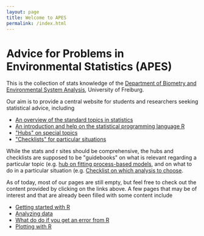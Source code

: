 ```yaml
---
layout: page
title: Welcome to APES
permalink: /index.html
---
```


Advice for Problems in Environmental Statistics (APES)
====

This is the collection of stats knowledge of the [Department of Biometry and Environmental System Analysis](http://www.biom.uni-freiburg.de/), University of Freiburg. 

Our aim is to provide a central website for students and researchers seeking statistical advice, including

* [An overview of the standard topics in statistics](Stats)
* [An introduction and help on the statistical programming language R](R)
* ["Hubs" on special topics](Hubs)
* ["Checklists" for particular situations](checklists)

While the stats and r sites should be comprehensive, the hubs and checklists are supposed to be "guidebooks" on what is relevant regarding a particular topic (e.g. [hub on fitting process-based models](Hubs/hub-fittingProcessBasedModels.md), and on what to do in a particular situation  (e.g. [Checklist on which analysis to choose](checklists/whichAnalysis.md).

As of today, most of our pages are still empty, but feel free to check out the content provided by clicking on the links above. A few pages that may be of interest and that are already been filled with some content include 

* [Getting started with R](R/R10-gettingStarted.md)
* [Analyzing data](checklists/analysingData.md)
*	[What do do if you get an error from R](R/R80-Problems.md)
*	[Plotting with R](R/R40-PlottingWithR.md)

